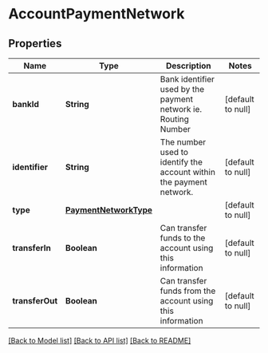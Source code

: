 # AccountPaymentNetwork
## Properties

| Name | Type | Description | Notes |
|------------ | ------------- | ------------- | -------------|
| **bankId** | **String** | Bank identifier used by the payment network ie. Routing Number | [default to null] |
| **identifier** | **String** | The number used to identify the account within the payment network. | [default to null] |
| **type** | [**PaymentNetworkType**](PaymentNetworkType.md) |  | [default to null] |
| **transferIn** | **Boolean** | Can transfer funds to the account using this information | [default to null] |
| **transferOut** | **Boolean** | Can transfer funds from the account using this information | [default to null] |

[[Back to Model list]](../README.md#documentation-for-models) [[Back to API list]](../README.md#documentation-for-api-endpoints) [[Back to README]](../README.md)

